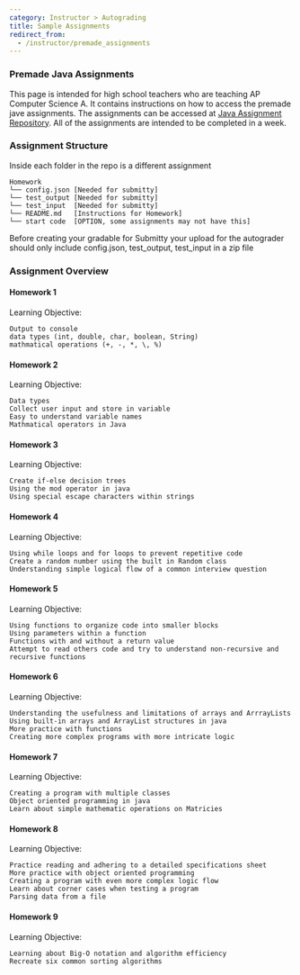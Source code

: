 ```yaml
---
category: Instructor > Autograding
title: Sample Assignments
redirect_from:
  - /instructor/premade_assignments
---
```


### Premade Java Assignments

This page is intended for high school teachers who are teaching
AP Computer Science A. It contains instructions on how to access
the premade jave assignments. The assignments can be accessed at 
[Java Assignment Repository](https://github.com/Submitty/IntroToJava).
All of the assignments are intended to be completed in a week.

### Assignment Structure

Inside each folder in the repo is a different assignment
```
Homework
└── config.json [Needed for submitty]
└── test_output [Needed for submitty]
└── test_input  [Needed for submitty]
└── README.md   [Instructions for Homework]
└── start code  [OPTION, some assignments may not have this]
```

Before creating your gradable for Submitty your upload for the autograder should only include config.json, test_output, test_input
in a zip file

### Assignment Overview

#### Homework 1

Learning Objective:
```
Output to console
data types (int, double, char, boolean, String)
mathmatical operations (+, -, *, \, %)
```

#### Homework 2

Learning Objective:
```
Data types
Collect user input and store in variable
Easy to understand variable names
Mathmatical operators in Java
```

#### Homework 3

Learning Objective:
```
Create if-else decision trees
Using the mod operator in java
Using special escape characters within strings
```

#### Homework 4

Learning Objective:
```
Using while loops and for loops to prevent repetitive code
Create a random number using the built in Random class
Understanding simple logical flow of a common interview question
```

#### Homework 5

Learning Objective:
```
Using functions to organize code into smaller blocks
Using parameters within a function
Functions with and without a return value
Attempt to read others code and try to understand non-recursive and recursive functions
```

#### Homework 6

Learning Objective:
```
Understanding the usefulness and limitations of arrays and ArrrayLists
Using built-in arrays and ArrayList structures in java
More practice with functions
Creating more complex programs with more intricate logic
```

#### Homework 7

Learning Objective:
```
Creating a program with multiple classes
Object oriented programming in java
Learn about simple mathematic operations on Matricies
```

#### Homework 8

Learning Objective:
```
Practice reading and adhering to a detailed specifications sheet
More practice with object oriented programming 
Creating a program with even more complex logic flow
Learn about corner cases when testing a program
Parsing data from a file
```

#### Homework 9

Learning Objective:
```
Learning about Big-O notation and algorithm efficiency
Recreate six common sorting algorithms
```
